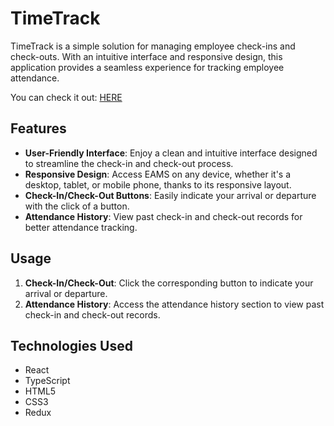 # TimeTrack


TimeTrack is a simple solution for managing employee check-ins and check-outs. With an intuitive interface and responsive design, this application provides a seamless experience for tracking employee attendance.

You can check it out: [HERE](https://timetrack-sand.vercel.app/)

## Features
- **User-Friendly Interface**: Enjoy a clean and intuitive interface designed to streamline the check-in and check-out process.
- **Responsive Design**: Access EAMS on any device, whether it's a desktop, tablet, or mobile phone, thanks to its responsive layout.
- **Check-In/Check-Out Buttons**: Easily indicate your arrival or departure with the click of a button.
- **Attendance History**: View past check-in and check-out records for better attendance tracking.

## Usage
1. **Check-In/Check-Out**: Click the corresponding button to indicate your arrival or departure.
2. **Attendance History**: Access the attendance history section to view past check-in and check-out records.

## Technologies Used
- React
- TypeScript
- HTML5
- CSS3
- Redux
